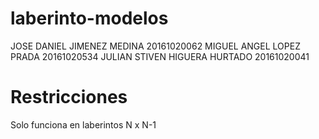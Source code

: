 # laberinto-modelos
JOSE DANIEL JIMENEZ MEDINA 20161020062 
MIGUEL ANGEL LOPEZ PRADA 20161020534 
JULIAN STIVEN HIGUERA HURTADO 20161020041


# Restricciones
Solo funciona en laberintos N x N-1
